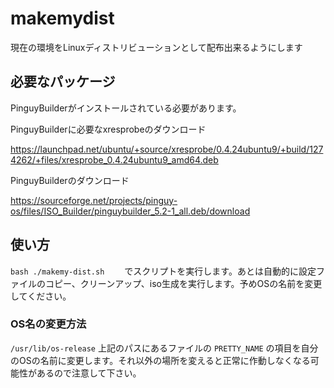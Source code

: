 # makemydist
現在の環境をLinuxディストリビューションとして配布出来るようにします

## 必要なパッケージ
PinguyBuilderがインストールされている必要があります。　

PinguyBuilderに必要なxresprobeのダウンロード

 <https://launchpad.net/ubuntu/+source/xresprobe/0.4.24ubuntu9/+build/1274262/+files/xresprobe_0.4.24ubuntu9_amd64.deb>
 
PinguyBuilderのダウンロード

<https://sourceforge.net/projects/pinguy-os/files/ISO_Builder/pinguybuilder_5.2-1_all.deb/download>


## 使い方
`bash ./makemy-dist.sh`　　
でスクリプトを実行します。あとは自動的に設定ファイルのコピー、クリーンアップ、iso生成を実行します。予めOSの名前を変更してください。

### OS名の変更方法
`/usr/lib/os-release`
上記のパスにあるファイルの `PRETTY_NAME` の項目を自分のOSの名前に変更します。それ以外の場所を変えると正常に作動しなくなる可能性があるので注意して下さい。
